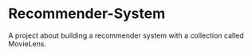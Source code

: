 # Recommender-System
A project about building a recommender system with a collection called MovieLens.
